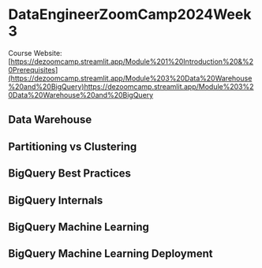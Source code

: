 # DataEngineerZoomCamp2024Week3

Course Website: [https://dezoomcamp.streamlit.app/Module%201%20Introduction%20&%20Prerequisites](https://dezoomcamp.streamlit.app/Module%203%20Data%20Warehouse%20and%20BigQuery)https://dezoomcamp.streamlit.app/Module%203%20Data%20Warehouse%20and%20BigQuery

## Data Warehouse

## Partitioning vs Clustering

## BigQuery Best Practices

## BigQuery Internals

## BigQuery Machine Learning

## BigQuery Machine Learning Deployment
